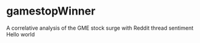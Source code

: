 # gamestopWinner
A correlative analysis of the GME stock surge with Reddit thread sentiment 
Hello world
